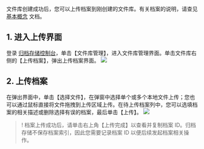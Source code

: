 文件库创建成功后，您可以上传档案到刚创建的文件库。有关档案的说明，请查见 [基本概念](https://cloud.tencent.com/document/product/572/8727) 文档。

## 1. 进入上传界面
登录 [归档存储控制台](https://console.cloud.tencent.com/cas)，单击【文件库管理】，进入文件库管理界面。单击文件库右侧的【上传档案】，弹出上传档案界面。
![](https://main.qcloudimg.com/raw/cf1de0c367f4f6fbf72c87cb0e38f3b7.png)
## 2. 上传档案
在弹出界面中，单击【选择文件】，在弹窗中选择单个或多个本地文件上传；您也可以通过鼠标直接将文件拖拽到上传区域上传。在待上传档案列中，您可以选填档案的相关描述或删除选择有误的档案，最后单击【上传】。
![](https://main.qcloudimg.com/raw/ca970574b2547246f86e2034ec927f1d.png)

>! 档案上传成功后，请单击右上角【上传完成】以查看并复制档案 ID。归档存储不保存档案索引，因此您需要记录档案 ID 以便后续发起档案相关操作。
